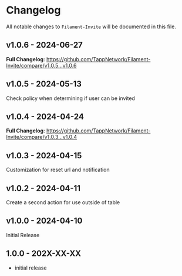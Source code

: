 # Changelog

All notable changes to `Filament-Invite` will be documented in this file.

## v1.0.6 - 2024-06-27

**Full Changelog**: https://github.com/TappNetwork/Filament-Invite/compare/v1.0.5...v1.0.6

## v1.0.5 - 2024-05-13

Check policy when determining if user can be invited

## v1.0.4 - 2024-04-24

**Full Changelog**: https://github.com/TappNetwork/Filament-Invite/compare/v1.0.3...v1.0.4

## v1.0.3 - 2024-04-15

Customization for reset url and notification

## v1.0.2 - 2024-04-11

Create a second action for use outside of table

## v1.0.0 - 2024-04-10

Initial Release

## 1.0.0 - 202X-XX-XX

- initial release
